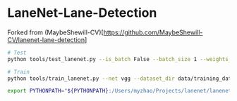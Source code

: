 # LaneNet-Lane-Detection

Forked from (MaybeShewill-CV)[https://github.com/MaybeShewill-CV/lanenet-lane-detection]

```bash
# Test
python tools/test_lanenet.py --is_batch False --batch_size 1 --weights_path model/tusimple_lanenet_vgg_2018-10-19-13-33-56.ckpt-200000  --image_path data/carla_test_image/0.png

# Train
python tools/train_lanenet.py --net vgg --dataset_dir data/training_data_example/ --weights_path model/tusimple_lanenet_vgg_2018-10-19-13-33-56.ckpt-200000

export PYTHONPATH="${PYTHONPATH}:/Users/myzhao/Projects/lanenet/lanenet-lane-detection-master/lanenet_model"
```
